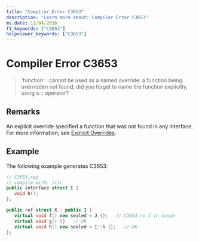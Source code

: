 ```yaml
---
title: "Compiler Error C3653"
description: "Learn more about: Compiler Error C3653"
ms.date: 11/04/2016
f1_keywords: ["C3653"]
helpviewer_keywords: ["C3653"]
---
```

# Compiler Error C3653

> 'function' : cannot be used as a named override: a function being overridden not found; did you forget to name the function explicitly, using a :: operator?

## Remarks

An explicit override specified a function that was not found in any interface. For more information, see [Explicit Overrides](../../extensions/explicit-overrides-cpp-component-extensions.md).

## Example

The following example generates C3653:

```cpp
// C3653.cpp
// compile with: /clr
public interface struct I {
   void h();
};

public ref struct X : public I {
   virtual void f() new sealed = J {};   // C3653 no J in scope
   virtual void g() {}   // OK
   virtual void h() new sealed = I::h {};   // OK
};
```
